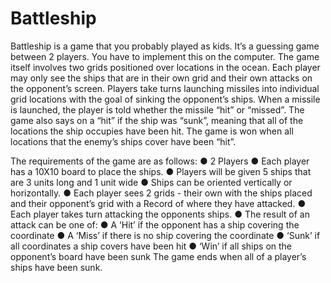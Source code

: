 # Battleship

Battleship is a game that you probably played as kids. It’s a guessing game between 2 players. You have to implement this on the computer. 
The game itself involves two grids positioned over locations in the ocean. Each player may only see the ships that are in their own grid and their own attacks on the opponent’s screen. Players take turns launching missiles into individual grid locations with the goal of sinking the opponent’s ships. When a missile is launched, the player is told whether the missile “hit” or “missed”. The game also says on a “hit” if the ship was “sunk”, meaning that all of the locations the ship occupies have been hit. The game is won when all locations that the enemy’s ships cover have been “hit”.

 The requirements of the game are as follows:
 ● 2 Players
●	Each player has a 10X10 board to place the ships. 
●	Players will be given 5 ships that are 3 units long and 1 unit wide
●	Ships can be oriented vertically or horizontally. 
●	Each player sees 2 grids - their own with the ships placed and their opponent’s grid with a Record of where they have attacked. 
●	Each player takes turn attacking the opponents ships. 
●	The result of an attack can be one of:
●	A ‘Hit’ if the opponent has a ship covering the coordinate
●	A ‘Miss’ if there is no ship covering the coordinate
●	‘Sunk’ if all coordinates a ship covers have been hit
●	‘Win’ if all ships on the opponent’s board have been sunk
The game ends when all of a player’s ships have been sunk.
